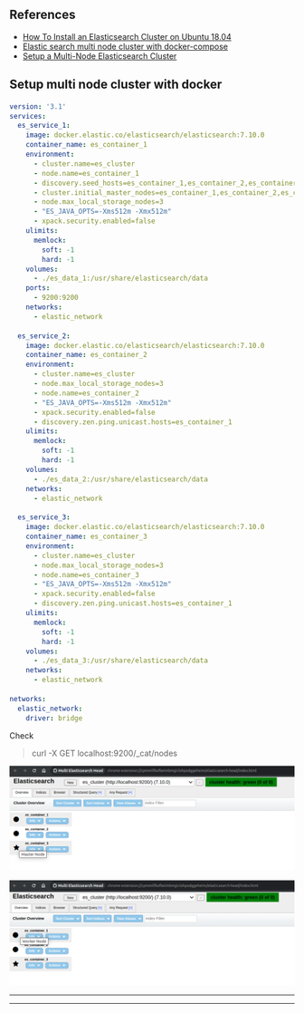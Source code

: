 ## References
- [How To Install an Elasticsearch Cluster on Ubuntu 18.04](https://devconnected.com/how-to-install-an-elasticsearch-cluster-on-ubuntu-18-04/)
- [Elastic search multi node cluster with docker-compose](https://jndrbr7.hashnode.dev/elastic-search-multi-node-cluster-with-docker-compose2)
- [Setup a Multi-Node Elasticsearch Cluster](https://medium.com/avmconsulting-blog/how-to-deploy-and-configure-a-multi-node-elastic-search-cluster-c13990881ba0)

## Setup multi node cluster with docker

```yaml
version: '3.1'
services:
  es_service_1:
    image: docker.elastic.co/elasticsearch/elasticsearch:7.10.0
    container_name: es_container_1
    environment:
      - cluster.name=es_cluster
      - node.name=es_container_1
      - discovery.seed_hosts=es_container_1,es_container_2,es_container_3
      - cluster.initial_master_nodes=es_container_1,es_container_2,es_container_3
      - node.max_local_storage_nodes=3
      - "ES_JAVA_OPTS=-Xms512m -Xmx512m"
      - xpack.security.enabled=false
    ulimits:
      memlock:
        soft: -1
        hard: -1
    volumes:
      - ./es_data_1:/usr/share/elasticsearch/data
    ports:
      - 9200:9200
    networks:
      - elastic_network

  es_service_2:
    image: docker.elastic.co/elasticsearch/elasticsearch:7.10.0
    container_name: es_container_2
    environment:
      - cluster.name=es_cluster
      - node.max_local_storage_nodes=3
      - node.name=es_container_2
      - "ES_JAVA_OPTS=-Xms512m -Xmx512m"
      - xpack.security.enabled=false
      - discovery.zen.ping.unicast.hosts=es_container_1
    ulimits:
      memlock:
        soft: -1
        hard: -1
    volumes:
      - ./es_data_2:/usr/share/elasticsearch/data
    networks:
      - elastic_network

  es_service_3:
    image: docker.elastic.co/elasticsearch/elasticsearch:7.10.0
    container_name: es_container_3
    environment:
      - cluster.name=es_cluster
      - node.max_local_storage_nodes=3
      - node.name=es_container_3
      - "ES_JAVA_OPTS=-Xms512m -Xmx512m"
      - xpack.security.enabled=false
      - discovery.zen.ping.unicast.hosts=es_container_1
    ulimits:
      memlock:
        soft: -1
        hard: -1
    volumes:
      - ./es_data_3:/usr/share/elasticsearch/data
    networks:
      - elastic_network

networks:
  elastic_network:
    driver: bridge
```

Check

> curl -X GET localhost:9200/_cat/nodes

![](cluster-master-node.png)

![](cluster-worker-node.png)

---
---
